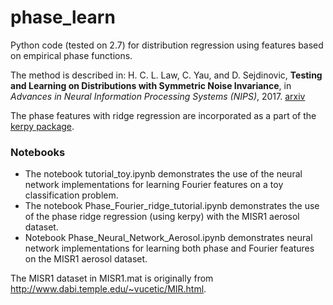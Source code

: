 # phase_learn
Python code (tested on 2.7) for distribution regression using features based on empirical phase functions.

The method is described in:
H. C. L. Law, C. Yau, and D. Sejdinovic, __Testing and Learning on Distributions with Symmetric Noise Invariance__, in _Advances in Neural Information Processing Systems (NIPS)_, 2017. [arxiv](https://arxiv.org/abs/1703.07596)

The phase features with ridge regression are incorporated as a part of the [kerpy package](https://github.com/oxmlcs/kerpy).

### Notebooks
* The notebook tutorial_toy.ipynb demonstrates the use of the neural network implementations for learning Fourier features on a toy classification problem. 
* The notebook Phase_Fourier_ridge_tutorial.ipynb demonstrates the use of the phase ridge regression (using kerpy) with the MISR1 aerosol dataset.
* Notebook Phase_Neural_Network_Aerosol.ipynb demonstrates neural network implementations for learning both phase and Fourier features on the MISR1 aerosol dataset. 

The MISR1 dataset in MISR1.mat is originally from http://www.dabi.temple.edu/~vucetic/MIR.html.
